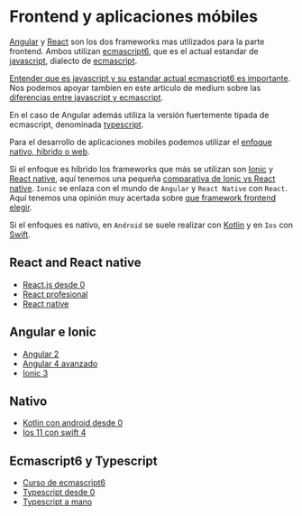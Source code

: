 Frontend y aplicaciones móbiles
================================

[Angular](https://angular.io/) y [React](https://reactjs.org/) son los dos frameworks mas utilizados para la parte frontend. 
Ambos utilizan [ecmascript6](http://es6-features.org), que es el actual estandar de [javascript](https://es.wikipedia.org/wiki/JavaScript), 
dialecto de [ecmascript](https://www.ecma-international.org/publications/standards/Ecma-262.htm).

[Entender que es javascript y su estandar actual ecmascript6 es importante](https://carlosazaustre.es/ecmascript-6-el-nuevo-estandar-de-javascript/). Nos podemos apoyar tambien en este articulo de medium sobre las [diferencias entre javascript y ecmascript](https://medium.freecodecamp.org/whats-the-difference-between-javascript-and-ecmascript-cba48c73a2b5).

En el caso de Angular además utiliza la versión fuertemente tipada de ecmascript, denominada [typescript](https://www.typescriptlang.org/).

Para el desarrollo de aplicaciones mobiles podemos utilizar el [enfoque nativo, hibrido o web](https://nubeser.com/tipos-desarrollo-apps-moviles/).

Si el enfoque es híbrido los frameworks que más se utilizan son [Ionic](https://ionicframework.com/) y [React native](https://facebook.github.io/react-native/), aquí tenemos una pequeña [comparativa de Ionic vs React native](https://labs.beeva.com/escogiendo-un-framework-para-desarrollo-h%C3%ADbrido-ionic-vs-react-native-e69406283549).
`Ionic` se enlaza con el mundo de `Angular` y `React Native` con `React`. Aquí tenemos una opinión muy acertada sobre [que framework frontend elegir](https://www.youtube.com/watch?v=jTtab_rnvic&feature=youtu.be).

Si el enfoques es nativo, en `Android` se suele realizar con [Kotlin](https://kotlinlang.org/) y en `Ios` con [Swift](https://www.apple.com/es/swift/).


React and React native
----------------------
* [React.js desde 0](https://www.youtube.com/playlist?list=PLeWI3XlFEVOX6jACDygzApsvigQiDrun8)
* [React profesional](https://www.youtube.com/playlist?list=PLeWI3XlFEVOWvEmuwUZCYhEP6NLIqT2Lp)
* [React native](https://www.youtube.com/playlist?list=PLqB3diFeF20Tjmnl8ASD4edh7r8-Qd5ep)

Angular e Ionic
---------------
* [Angular 2](https://www.youtube.com/playlist?list=PLORQfrS2-ZMeRUeZMcc-rTp6ToiDbicIt)
* [Angular 4 avanzado](https://www.youtube.com/playlist?list=PLORQfrS2-ZMcJsZLmr5Lo-4SUdYFQxlVT)
* [Ionic 3](https://www.youtube.com/playlist?list=PLORQfrS2-ZMdDUtv5I7E3jXvbPCfWbrrN)

Nativo
------
* [Kotlin con android desde 0](https://www.youtube.com/playlist?list=PLfkODrpjGnhmzRSUC5L-M_BjkyavnSKXS)
* [Ios 11 con swift 4](https://www.youtube.com/playlist?list=PLO2KKTlztSAREq51-8QVmmsxe1KGEshyP)

Ecmascript6 y Typescript
------------------------
* [Curso de ecmascript6](https://www.youtube.com/playlist?list=PLIddmSRJEJ0tYYrHQAAeTAmXzj36jxXoF)
* [Typescript desde 0](https://www.youtube.com/watch?v=Xxqh0RoWxNc)
* [Typescript a mano](https://www.youtube.com/playlist?list=PLCKuOXG0bPi2J-C0WPRZdHTG6pareIvV2)












